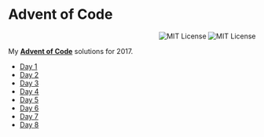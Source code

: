 # Advent of Code
<p align="right">
    <a src="https://github.com/JonSn0w/advent-of-code/blob/master/LICENSE.md"><img alt="MIT License" src="https://img.shields.io/badge/license-MIT-blue.svg"/></a>
    <a src="https://github.com/JonSn0w/advent-of-code"><img alt="MIT License" src="https://cdn.rawgit.com/sindresorhus/awesome/d7305f38d29fed78fa85652e3a63e154dd8e8829/media/badge.svg"/></a>
</p>

My [**Advent of Code**](http://adventofcode.com/) solutions for 2017.
 
 * [Day 1](https://github.com/JonSn0w/advent-of-code/blob/master/day1.py)
 * [Day 2](https://github.com/JonSn0w/advent-of-code/blob/master/day2.py)
 * [Day 3](https://github.com/JonSn0w/advent-of-code/blob/master/day3.py)
 * [Day 4](https://github.com/JonSn0w/advent-of-code/blob/master/day4.py)
 * [Day 5](https://github.com/JonSn0w/advent-of-code/blob/master/day5.py)
 * [Day 6](https://github.com/JonSn0w/advent-of-code/blob/master/day6.py)
 * [Day 7](https://github.com/JonSn0w/advent-of-code/blob/master/day7.py)
 * [Day 8](https://github.com/JonSn0w/advent-of-code/blob/master/day8.py)
